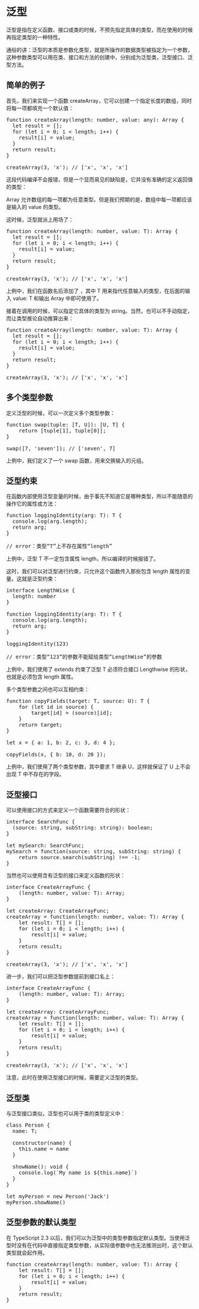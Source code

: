 # 泛型 #
泛型是指在定义函数、接口或类的时候，不预先指定具体的类型，而在使用的时候再指定类型的一种特性。

通俗的讲：泛型的本质是参数化类型，就是所操作的数据类型被指定为一个参数，这种参数类型可以用在类、接口和方法的创建中，分别成为泛型类，泛型接口、泛型方法。

## 简单的例子 ##
首先，我们来实现一个函数 createArray，它可以创建一个指定长度的数组，同时将每一项都填充一个默认值：

<pre>
function createArray(length: number, value: any): Array<any> {
  let result = [];
  for (let i = 0; i < length; i++) {
    result[i] = value;
  }
  return result;
}

createArray(3, 'x'); // ['x', 'x', 'x']
</pre>

这段代码编译不会报错，但是一个显而易见的缺陷是，它并没有准确的定义返回值的类型：

Array<any> 允许数组的每一项都为任意类型。但是我们预期的是，数组中每一项都应该是输入的 value 的类型。

这时候，泛型就派上用场了：

<pre>
function createArray<T>(length: number, value: T): Array<T> {
  let result = [];
  for (let i = 0; i < length; i++) {
    result[i] = value;
  }
  return result;
}

createArray<string>(3, 'x'); // ['x', 'x', 'x']
</pre>

上例中，我们在函数名后添加了 <T>，其中 T 用来指代任意输入的类型，在后面的输入 value: T 和输出 Array<T> 中即可使用了。

接着在调用的时候，可以指定它具体的类型为 string。当然，也可以不手动指定，而让类型推论自动推算出来：

<pre>
function createArray<T>(length: number, value: T): Array<T> {
  let result = [];
  for (let i = 0; i < length; i++) {
    result[i] = value;
  }
  return result;
}

createArray(3, 'x'); // ['x', 'x', 'x']
</pre>


## 多个类型参数 ##
定义泛型的时候，可以一次定义多个类型参数：

<pre>
function swap<T, U>(tuple: [T, U]): [U, T] {
    return [tuple[1], tuple[0]];
}

swap([7, 'seven']); // ['seven', 7]
</pre>

上例中，我们定义了一个 swap 函数，用来交换输入的元组。


## 泛型约束 ##
在函数内部使用泛型变量的时候，由于事先不知道它是哪种类型，所以不能随意的操作它的属性或方法：

<pre>
function loggingIdentity<T>(arg: T): T {
  console.log(arg.length);
  return arg;
}

// error：类型“T”上不存在属性“length”
</pre>

上例中，泛型 T 不一定包含属性 length，所以编译的时候报错了。

这时，我们可以对泛型进行约束，只允许这个函数传入那些包含 length 属性的变量。这就是泛型约束：

<pre>
interface LengthWise {
  length: number
}

function loggingIdentity<T extends LengthWise>(arg: T): T {
  console.log(arg.length);
  return arg;
}

loggingIdentity(123)

// error：类型“123”的参数不能赋给类型“LengthWise”的参数
</pre>

上例中，我们使用了 extends 约束了泛型 T 必须符合接口 Lengthwise 的形状，也就是必须包含 length 属性。

多个类型参数之间也可以互相约束：

<pre>
function copyFields<T extends U, U>(target: T, source: U): T {
    for (let id in source) {
        target[id] = (<T>source)[id];
    }
    return target;
}

let x = { a: 1, b: 2, c: 3, d: 4 };

copyFields(x, { b: 10, d: 20 });
</pre>

上例中，我们使用了两个类型参数，其中要求 T 继承 U，这样就保证了 U 上不会出现 T 中不存在的字段。


## 泛型接口 ##
可以使用接口的方式来定义一个函数需要符合的形状：

<pre>
interface SearchFunc {
  (source: string, subString: string): boolean;
}

let mySearch: SearchFunc;
mySearch = function(source: string, subString: string) {
    return source.search(subString) !== -1;
}
</pre>

当然也可以使用含有泛型的接口来定义函数的形状：

<pre>
interface CreateArrayFunc {
    <T>(length: number, value: T): Array<T>;
}

let createArray: CreateArrayFunc;
createArray = function<T>(length: number, value: T): Array<T> {
    let result: T[] = [];
    for (let i = 0; i < length; i++) {
        result[i] = value;
    }
    return result;
}

createArray(3, 'x'); // ['x', 'x', 'x']
</pre>

进一步，我们可以把泛型参数提前到接口名上：

<pre>
interface CreateArrayFunc<T> {
    (length: number, value: T): Array<T>;
}

let createArray: CreateArrayFunc<any>;
createArray = function<T>(length: number, value: T): Array<T> {
    let result: T[] = [];
    for (let i = 0; i < length; i++) {
        result[i] = value;
    }
    return result;
}

createArray(3, 'x'); // ['x', 'x', 'x']
</pre>

注意，此时在使用泛型接口的时候，需要定义泛型的类型。


## 泛型类 ##
与泛型接口类似，泛型也可以用于类的类型定义中：

<pre>
class Person<T> {
  name: T;

  constructor(name) {
    this.name = name
  }

  showName(): void {
    console.log(`My name is ${this.name}`)
  }
}

let myPerson = new Person<string>('Jack')
myPerson.showName()
</pre>


## 泛型参数的默认类型 ##
在 TypeScript 2.3 以后，我们可以为泛型中的类型参数指定默认类型。当使用泛型时没有在代码中直接指定类型参数，从实际值参数中也无法推测出时，这个默认类型就会起作用。

<pre>
function createArray<T = string>(length: number, value: T): Array<T> {
    let result: T[] = [];
    for (let i = 0; i < length; i++) {
        result[i] = value;
    }
    return result;
}
</pre>